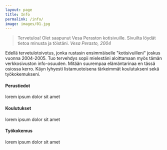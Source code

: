 ```yaml
---
layout: page
title: Info
permalink: /info/
image: images/01.jpg
---
```


> Tervetuloa! Olet saapunut Vesa Peraston kotisivuille. Sivuilta löydät tietoa minusta ja töistäni.
> <cite>Vesa Perasto, 2004</cite>

Edellä tervetulotoivotus, jonka rustasin ensimmäiselle "kotisivuilleni" joskus vuonna 2004-2005. Tuo tervehdys sopii mielestäni aloittamaan myös tämän verkkosivuston info-osuuden. Mitään suurempaa elämäntarinaa en tässä osiossa kerro. Käyn lyhyesti listamuotoisena tärkeimmät koulutukseni sekä työkokemukseni.

#### Perustiedot

lorem ipsum dolor sit amet

#### Koulutukset

lorem ipsum dolor sit amet

#### Työkokemus

lorem ipsum dolor sit amet
